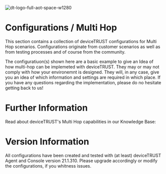 ![dt-logo-full-aot-space-w1280](https://user-images.githubusercontent.com/83282694/116271495-5219b100-a780-11eb-9e1a-f929d2e3cbdc.png)
# Configurations / Multi Hop
This section contains a collection of deviceTRUST configurations for Multi Hop scenarios. Configurations originate from customer scenarios as well as from testing processes and of course from the community. 

The configuratiuon(s) shown here are a basic example to give an Idea of how multi-hop can be implemeted with deviceTRUST. They may or may not comply with how your environemnt is designed. They will, in any case, give you an idea of which information and settings are required in which place. If you have any questions regarding the implementation, please do no hesitate getting back to us!

# Further Information
Read about deviceTRUST's Multi Hop capabilities in our Knowledge Base: 

# Version Information
All configurations have been created and tested with (at least) deviceTRUST Agent and Console version 21.1.310. Please upgrade accordingly or modify the configurations, if you whitness issues.
